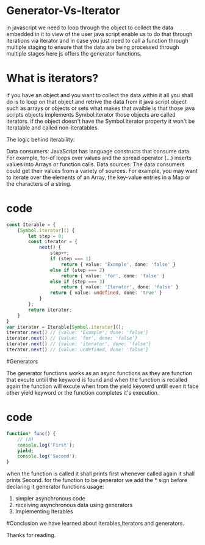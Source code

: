 # Generator-Vs-Iterator

in javascript we need to loop through the object to collect the data embedded in it to view of the user java script enable us to do that through iterations via iterator and in case you just need to call a function through multiple staging to ensure that the data are being processed through multiple stages here js offers the generator functions.

# What is iterators?

if you have an object and you want to collect the data within it all you shall do is to loop on that object and retrive the data from it java script object such as arrays or objects or sets what makes that avaible is that those java scripts objects implements Symbol.iterator those objects are called iterators. if the object doesn't have the Symbol.iterator property it won't be iteratable and called non-iteratables.

The logic behind iterability:

Data consumers: JavaScript has language constructs that consume data. For example, for-of loops over values and the spread operator (...) inserts values into Arrays or function calls.
Data sources: The data consumers could get their values from a variety of sources. For example, you may want to iterate over the elements of an Array, the key-value entries in a Map or the characters of a string.
# code
``` TypeScript
const Iterable = {
    [Symbol.iterator]() {
        let step = 0;
        const iterator = {
            next() {
                step++;
                if (step === 1)
                    return { value: 'Example', done: 'false' }
                else if (step === 2)
                    return { value: 'for', done: 'false' }
                else if (step === 3)
                    return { value: 'Iterator', done: 'false' }
                return { value: undefined, done: 'true' }
            }
        };
        return iterator;
    }
}
var iterator = Iterable[Symbol.iterator]();
iterator.next() // {value: 'Example', done: 'false'}
iterator.next() // {value: 'for', done: 'false'}
iterator.next() // {value: 'iterator', done: 'false'}
iterator.next() // {value: undefined, done: 'false'}
```
#Generators

The generator functions works as an async functions as they are function that excute untill the  keyword is found and when the function is recalled again the function will excute when from the yield keyowrd untill even it face other yield keyword or the function completes it's execution.

# code 
``` TypeScript
function* func() {
    // (A)
    console.log('First');
    yield;
    console.log('Second');
}
```
when the function is called it shall prints first whenever called again it shall prints Second. for the function to be generator we add the * sign before declaring it 
generator functions usage:
1. simpler asynchronous code
2. receiving asynchronous data using generators
3. Implementing Iterables

#Conclusion 
we have learned about Iterables,Iterators and generators.

Thanks for reading.
